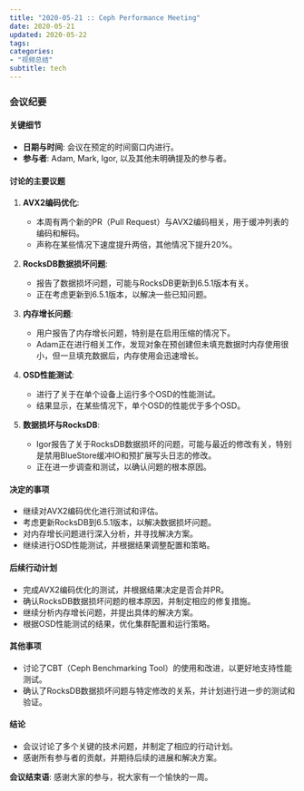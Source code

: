 ```yaml
---
title: "2020-05-21 :: Ceph Performance Meeting"
date: 2020-05-21
updated: 2020-05-22
tags:
categories:
- "视频总结"
subtitle: tech
---
```



### 会议纪要

#### 关键细节
- **日期与时间**: 会议在预定的时间窗口内进行。
- **参与者**: Adam, Mark, Igor, 以及其他未明确提及的参与者。

#### 讨论的主要议题
1. **AVX2编码优化**:
   - 本周有两个新的PR（Pull Request）与AVX2编码相关，用于缓冲列表的编码和解码。
   - 声称在某些情况下速度提升两倍，其他情况下提升20%。

2. **RocksDB数据损坏问题**:
   - 报告了数据损坏问题，可能与RocksDB更新到6.5.1版本有关。
   - 正在考虑更新到6.5.1版本，以解决一些已知问题。

3. **内存增长问题**:
   - 用户报告了内存增长问题，特别是在启用压缩的情况下。
   - Adam正在进行相关工作，发现对象在预创建但未填充数据时内存使用很小，但一旦填充数据后，内存使用会迅速增长。

4. **OSD性能测试**:
   - 进行了关于在单个设备上运行多个OSD的性能测试。
   - 结果显示，在某些情况下，单个OSD的性能优于多个OSD。

5. **数据损坏与RocksDB**:
   - Igor报告了关于RocksDB数据损坏的问题，可能与最近的修改有关，特别是禁用BlueStore缓冲IO和预扩展写头日志的修改。
   - 正在进一步调查和测试，以确认问题的根本原因。

#### 决定的事项
- 继续对AVX2编码优化进行测试和评估。
- 考虑更新RocksDB到6.5.1版本，以解决数据损坏问题。
- 对内存增长问题进行深入分析，并寻找解决方案。
- 继续进行OSD性能测试，并根据结果调整配置和策略。

#### 后续行动计划
- 完成AVX2编码优化的测试，并根据结果决定是否合并PR。
- 确认RocksDB数据损坏问题的根本原因，并制定相应的修复措施。
- 继续分析内存增长问题，并提出具体的解决方案。
- 根据OSD性能测试的结果，优化集群配置和运行策略。

#### 其他事项
- 讨论了CBT（Ceph Benchmarking Tool）的使用和改进，以更好地支持性能测试。
- 确认了RocksDB数据损坏问题与特定修改的关系，并计划进行进一步的测试和验证。

#### 结论
- 会议讨论了多个关键的技术问题，并制定了相应的行动计划。
- 感谢所有参与者的贡献，并期待后续的进展和解决方案。

**会议结束语**: 感谢大家的参与，祝大家有一个愉快的一周。